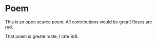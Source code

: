 # Poem
This is an open source poem. All contributions would be great!
Roses are red.

That poem is greate mate, I rate 8/8.
